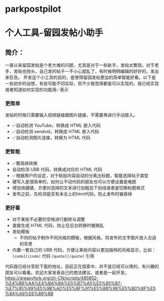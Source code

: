# parkpostpilot
# 个人工具-留园发帖小助手

## 简介：

一直以来留园发帖是个老大难的问题，尤其是对于一些新手，发帖太繁琐。对于老手，发帖也挠头，自己发的帖子一不小心就乱了，有时候明明编辑的好好的，发出来巨丑。
开发这个小工具的目的，是使得留园发帖更加的简单智能好看。以下是一些初步的设想，有些可能不切实际，但不少我觉得都是可以实现的。我已经实现或者知道如何实现的功能用✅表示

### 更简单
发帖的时候只需要输入视频链接跟图片链接，不需要再进行手动嵌入。

- ✅自动检测 YouTube，转换成 HTML 嵌入代码
- ✅自动检测 sendvid，转换成 HTML 嵌入代码
- ✅自动检测图片连接，转换为 HTML 代码

### 更智能

- ✅繁简体转换
- 自动检测 UBB 代码，转换成对应的 HTML 代码
- ✅根据用户的设定，对于粘贴内容自动的分离出标题，智能选择帖子类型
 - 硬写入是很简单的，如何让不动代码的朋友也可以方便设置是难题
- 增加快捷键，方便对选择的文本进行加粗加下划线或者是切换标题格式
- 发布之前，先检测是否有未合上的html代码，防止发布时被吞掉

### 更好看

- 对于某些不必要的空格进行删除与调整
- 直接生成 HTML 代码，防止在后台转换时被搞乱
- 发帖模板
   - 不同的帖子制作不同风格的模板，根据风格，将发布的文字图片放入合适的背景
- 内置一套自己的 UBB 代码，方便让某些内容以更加独特的风格显示，比如： `[code][/code]` 代码
`[quote][/quote]` 引用

代码我已经分享到下面的地址，目前正在探索中，并不是已经可以用的，有兴趣的朋友可以看看。欢迎大家发表自己的想法建议，或者是一起开发。
https://greasyfork.org/zh-CN/scripts/485852-%E4%B8%AA%E4%BA%BA%E5%B7%A5%E5%85%B7-%E7%95%99%E5%9B%AD%E5%8F%91%E5%B8%96%E5%B0%8F%E5%8A%A9%E6%89%8B

